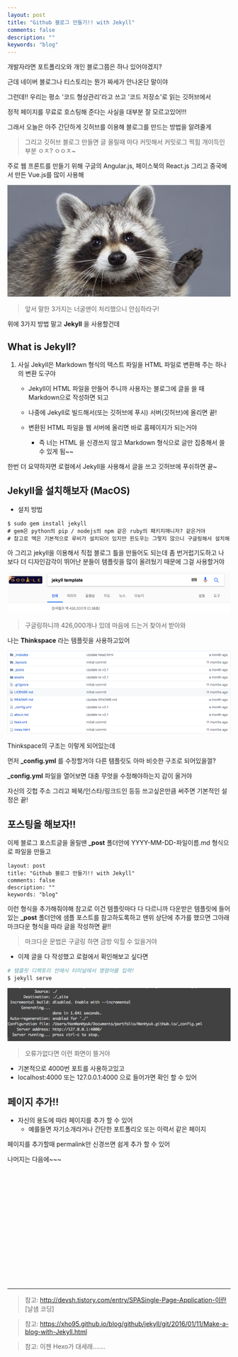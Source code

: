 ```yaml
---
layout: post
title: "Github 블로그 만들기!! with Jekyll"
comments: false
description: ""
keywords: "blog"
---
```



개발자라면 포트폴리오와 개인 블로그쯤은 하나 있어야겠지?

근데 네이버 블로그나 티스토리는 뭔가 짜세가 안나온단 말이야



그런데!! 우리는 평소 '코드 형상관리'라고 쓰고 '코드 저장소'로 읽는 깃허브에서

정적 페이지를 무료로 호스팅해 준다는 사실을 대부분 잘 모르고있어!!!

그래서 오늘은 아주 간단하게 깃허브를 이용해 블로그를 만드는 방법을 알려줄게

> 그리고 깃허브 블로그 만들면 글 올릴때 마다 커밋해서 커밋로그 찍힘 개이득인부분 ㅇㅈ? ㅇㅇㅈ~


주로 웹 프론트를 만들기 위해 구글의 Angular.js, 페이스북의 React.js 그리고 중국에서 만든 Vue.js를 많이 사용해


![raccoonman](/images/github_jekyll/raccoonman.jpg)

> 앞서 말한 3가지는 너굴맨이 처리했으니 안심하라구!



위에 3가지 방법 말고 **Jekyll** 을 사용할건데


## What is Jekyll?

 1. 사실 Jekyll은 Markdown 형식의 텍스트 파일을 HTML 파일로 변환해 주는 하나의 변환 도구야

    - Jekyll이 HTML 파일을 만들어 주니까 사용자는 블로그에 글을 쓸 때 Markdown으로 작성하면 되고

    - 나중에 Jekyll로 빌드해서(또는 깃허브에 푸시) 서버(깃허브)에 올리면 끝!

    - 변환된 HTML 파일을 웹 서버에 올리면 바로 홈페이지가 되는거야

      - 즉 너는 HTML 을 신경쓰지 않고 Markdown 형식으로 글만 집중해서 쓸 수 있게 됨~~

한번 더 요약하자면 로컬에서 Jekyll을 사용해서 글을 쓰고 깃허브에 푸쉬하면 끝~




## Jekyll을 설치해보자 (MacOS)

- 설치 방법

```shell
$ sudo gem install jekyll
# gem은 python의 pip / nodejs의 npm 같은 ruby의 패키지매니저? 같은거야
# 참고로 맥은 기본적으로 루비가 설치되어 있지만 윈도우는 그렇지 않으니 구글링해서 설치해
```

아 그리고 jekyll을 이용해서 직접 블로그 틀을 만들어도 되는데 좀 번거럽기도하고
나 보다 더 디자인감각이 뛰어난 분들이 템플릿을 많이 올려뒀기 때문에 그걸 사용할거야

![google](/images/github_jekyll/google.png)

> 구글링하니까 426,000개나 있데 마음에 드는거 찾아서 받아와

나는 **Thinkspace** 라는 템플릿을 사용하고있어

![Thinkspace-1](/images/github_jekyll/thinkspace-1.png)

Thinkspace의 구조는 이렇게 되어있는데

먼저 **_config.yml** 를 수정할거야 다른 템플릿도 아마 비슷한 구조로 되어있을껄?

**_config.yml** 파일을 열어보면 대충 무엇을 수정해야하는지 감이 올거야

자신의 깃헙 주소 그리고 페북/인스타/링크드인 등등 쓰고싶은만큼 써주면 기본적인 설정은 끝!

## 포스팅을 해보자!!

이제 블로그 포스트글을 올릴땐 **_post** 폴더안에 YYYY-MM-DD-파일이름.md 형식으로 파일을 만들고


```
layout: post
title: "Github 블로그 만들기!! with Jekyll"
comments: false
description: ""
keywords: "blog"
```

이런 형식을 추가해줘야해 참고로 이건 템플릿마다 다 다르니까 다운받은 템플릿에 들어있는 **_post** 폴더안에
샘플 포스트를 참고하도록하고 맨위 상단에 추가를 했으면 그아래 마크다운 형식을 따라 글을 작성하면 끝!!
> 마크다운 문법은 구글링 하면 금방 익힐 수 있을거야

- 이제 글을 다 작성했고 로컬에서 확인해보고 싶다면

```ruby
# 템플릿 디렉토리 안에서 터미널에서 명령어를 입력!
$ jekyll serve
```

![success](/images/github_jekyll/success.png)

> 오류가없다면 이런 화면이 뜰거야

- 기본적으로 4000번 포트를 사용하고있고
- localhost:4000 또는 127.0.0.1:4000 으로 들어가면 확인 할 수 있어



## 페이지 추가!!

- 자신의 용도에 따라 페이지를 추가 할 수 있어
  - 예를들면 자기소개라거나 간단한 포트폴리오 또는 이력서 같은 페이지

페이지를 추가할때 permalink만 신경쓰면 쉽게 추가 할 수 있어


나머지는 다음에~~~







<br>
<br>
<br>
<br>
<br>
<br>
<br>
<br>
<br>
<br>
<br>
<br>
<br>
<br>
<br>


***
> 참고: http://devsh.tistory.com/entry/SPASingle-Page-Application-이란 [날샘 코딩]

> 참고: https://xho95.github.io/blog/github/jekyll/git/2016/01/11/Make-a-blog-with-Jekyll.html

> 참고: 이젠 Hexo가 대세래.......

